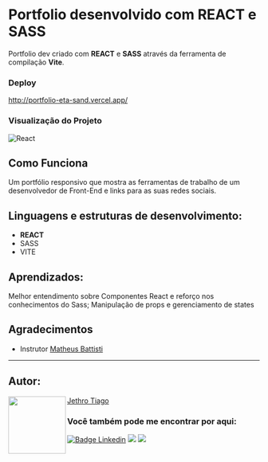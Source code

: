 # Portfolio desenvolvido com REACT e SASS
Portfolio dev criado com <strong>REACT</strong> e <strong>SASS</strong> através da ferramenta de compilação <strong>Vite</strong>.

### Deploy

http://portfolio-eta-sand.vercel.app/

### Visualização do Projeto

![React](https://user-images.githubusercontent.com/103612874/205158438-d7891557-d17a-46ea-94ad-01dcc699edc3.png)

## Como Funciona

Um portfólio responsivo que mostra as ferramentas de trabalho de um desenvolvedor de Front-End e links para as suas redes sociais.

## Linguagens e estruturas de desenvolvimento:

* <strong>REACT</strong>
* SASS
* VITE

## Aprendizados:

Melhor entendimento sobre Componentes React e reforço nos conhecimentos do Sass;
Manipulação de props e gerenciamento de states

## Agradecimentos

* Instrutor [Matheus Battisti](https://github.com/matheusbattisti)

---

<h2 id="autor" align="left">Autor:</h2>
  <img align="left" src="https://avatars.githubusercontent.com/u/103612874?v=4" width=115>
<a href="https://github.com/JethroTiago">Jethro Tiago</a>
<h3 align="left">Você também pode me encontrar por aqui:</h3>
<p align="left">
  <a href="https://www.linkedin.com/in/jethrotiago/"><img src="https://img.shields.io/badge/LinkedIn-0077B5?style=for-the-badge&logo=linkedin&logoColor=white" alt="Badge Linkedin" /></a>
  <a href="https://www.youtube.com/c/BEIRADAAVENTURA" target="_blank"><img src="https://img.shields.io/badge/YouTube-FF0000?style=for-the-badge&logo=youtube&logoColor=white" target="_blank"></a>
  <a href="https://instagram.com/jethrotiago" target="_blank"><img src="https://img.shields.io/badge/-Instagram-%23E4405F?style=for-the-badge&logo=instagram&logoColor=white" target="_blank"></a>
  <br>
